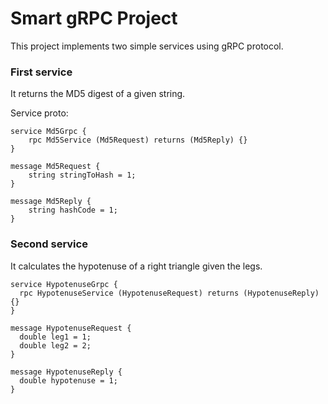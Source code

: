 # Smart gRPC Project

This project implements two simple services using gRPC protocol.

### First service

It returns the MD5 digest of a given string.

Service proto:

```
service Md5Grpc {
    rpc Md5Service (Md5Request) returns (Md5Reply) {}
}

message Md5Request {
    string stringToHash = 1;
}

message Md5Reply {
    string hashCode = 1;
}
```


### Second service

It calculates the hypotenuse of a right triangle given the legs.

```
service HypotenuseGrpc {
  rpc HypotenuseService (HypotenuseRequest) returns (HypotenuseReply) {}
}

message HypotenuseRequest {
  double leg1 = 1;
  double leg2 = 2;
}

message HypotenuseReply {
  double hypotenuse = 1;
}
```

